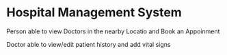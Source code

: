 # Hospital Management System


Person able to view Doctors in the nearby Locatio and Book an Appoinment

Doctor able to view/edit patient history and add vital signs
